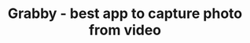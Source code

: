 ---
layout: grabby
app_layout: true
title: Grabby - best app to capture photo from video
include_in_header: false
include_in_footer: false
description: Capture high quality photos from your video
cover: grabby_app
keywords: video to photo, capture photos from video, extract frames from video, video snapshot, frame grabber app, high-quality photo capture, still frames from videos, video to image, save pictures from video, photo frames from video, video frame extractor, video to photo converter, capture stills from video, video image grabber, high-res frame capture
permalink: /grabby/
---
